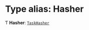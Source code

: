 # Type alias: Hasher

Ƭ **Hasher**: [`TaskHasher`](../../reference/core-api/devkit/documents/TaskHasher)
